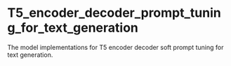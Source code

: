# T5_encoder_decoder_prompt_tuning_for_text_generation
The model implementations for T5 encoder decoder soft prompt tuning for text generation.
